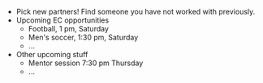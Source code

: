 * Pick new partners!  Find someone you have not worked with previously.
* Upcoming EC opportunities
    * Football, 1 pm, Saturday
    * Men's soccer, 1:30 pm, Saturday
    * ...
* Other upcoming stuff
    * Mentor session 7:30 pm Thursday
    * ...
